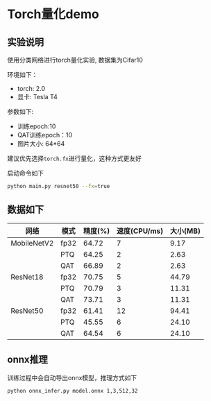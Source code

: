 # Torch量化demo

## 实验说明

使用分类网络进行torch量化实验, 数据集为Cifar10

环境如下：

- torch: 2.0
- 显卡: Tesla T4

参数如下:

- 训练epoch:10
- QAT训练epoch：10
- 图片大小: 64*64

建议优先选择`torch.fx`进行量化，这种方式更友好

启动命令如下
```bash
python main.py resnet50 --fx=true
```
## 数据如下

| 网络         | 模式   | 精度(%) | 速度(CPU/ms) | 大小(MB) |
|------------|------|-------|------------|--------|
| MobileNetV2 | fp32 | 64.72 | 7          | 9.17   |
|            | PTQ  | 64.25 | 2          | 2.63   |
|            | QAT  | 66.89 | 2          | 2.63   |
| ResNet18   | fp32 | 70.75 | 5          | 44.79  |
|            | PTQ  | 70.79 | 3          | 11.31  |
|            | QAT  | 73.71 | 3          | 11.31  |
| ResNet50   | fp32 | 61.41 | 12         | 94.41  |
|            | PTQ  | 45.55 | 6          | 24.10  |
|            | QAT  | 64.54 | 6          | 24.10  |

## onnx推理

训练过程中会自动导出onnx模型，推理方式如下

```bash
python onnx_infer.py model.onnx 1,3,512,32
```
